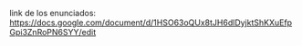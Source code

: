 link de los enunciados:
https://docs.google.com/document/d/1HSO63oQUx8tJH6dlDyjktShKXuEfpGpi3ZnRoPN6SYY/edit